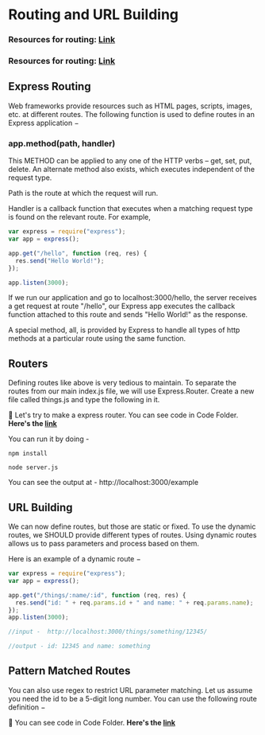 # Routing and URL Building

### Resources for routing: [Link](https://www.tutorialspoint.com/expressjs/expressjs_routing.htm)

### Resources for routing: [Link](https://www.tutorialspoint.com/expressjs/expressjs_url_building.htm)

## Express Routing

Web frameworks provide resources such as HTML pages, scripts, images, etc. at different routes.
The following function is used to define routes in an Express application −

### **app.method(path, handler)**

This METHOD can be applied to any one of the HTTP verbs – get, set, put, delete. An alternate method also exists, which executes independent of the request type.

Path is the route at which the request will run.

Handler is a callback function that executes when a matching request type is found on the relevant route. For example,

```javascript
var express = require("express");
var app = express();

app.get("/hello", function (req, res) {
  res.send("Hello World!");
});

app.listen(3000);
```

If we run our application and go to localhost:3000/hello, the server receives a get request at route "/hello", our Express app executes the callback function attached to this route and sends "Hello World!" as the response.

A special method, all, is provided by Express to handle all types of http methods at a particular route using the same function.

## Routers

Defining routes like above is very tedious to maintain. To separate the routes from our main index.js file, we will use Express.Router. Create a new file called things.js and type the following in it.

📁 Let's try to make a express router. You can see code in Code Folder. **Here's the [link](https://github.com/iampavangandhi/TheNodeCourse/tree/master/03%20Expressjs/Topic3/Code/Router)**

You can run it by doing -

```
npm install

node server.js
```

You can see the output at - http://localhost:3000/example

## URL Building

We can now define routes, but those are static or fixed. To use the dynamic routes, we SHOULD provide different types of routes. Using dynamic routes allows us to pass parameters and process based on them.

Here is an example of a dynamic route −

```javascript
var express = require("express");
var app = express();

app.get("/things/:name/:id", function (req, res) {
  res.send("id: " + req.params.id + " and name: " + req.params.name);
});
app.listen(3000);

//input -  http://localhost:3000/things/something/12345/

//output - id: 12345 and name: something
```

## Pattern Matched Routes

You can also use regex to restrict URL parameter matching. Let us assume you need the id to be a 5-digit long number. You can use the following route definition −

📁 You can see code in Code Folder. **Here's the [link](https://github.com/iampavangandhi/TheNodeCourse/tree/master/03%20Expressjs/Topic3/Code/URL)**
